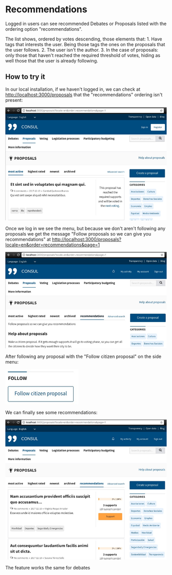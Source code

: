 # Recommendations

Logged in users can see recommended Debates or Proposals listed with the ordering option "recommendations".

The list shows, ordered by votes descending, those elements that: 1. Have tags that interests the user. Being those tags the ones on the proposals that the user follows. 2. The user isn't the author. 3. In the case of proposals: only those that haven't reached the required threshold of votes, hiding as well those that the user is already following.

## How to try it

In our local installation, if we haven't logged in, we can check at [http://localhost:3000/proposals](http://localhost:3000/proposals) that the "recommendations" ordering isn't present:

![Recommendations not logged in](../../.gitbook/assets/recommendations_not_logged_in%20%281%29.jpg)

Once we log in we see the menu, but because we don't aren't following any proposals we get the message "Follow proposals so we can give you recommendations" at [http://localhost:3000/proposals?locale=en&order=recommendations&page=1](http://localhost:3000/proposals?locale=en&order=recommendations&page=1)

![Recommendations no follows](../../.gitbook/assets/recommendations_no_follows%20%281%29.jpg)

After following any proposal with the "Follow citizen proposal" on the side menu:

![Recommendations follow button](../../.gitbook/assets/recommendations_follow_button%20%281%29.jpg)

We can finally see some recommendations:

![Recommendations with follows](../../.gitbook/assets/recommendations_with_follows%20%281%29.jpg)

The feature works the same for debates

